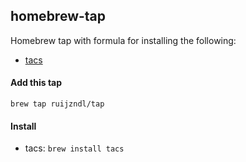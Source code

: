 ## homebrew-tap
Homebrew tap with formula for installing the following:

- [tacs](https://github.com/ruijzndl/tacs)


#### Add this tap
`brew tap ruijzndl/tap`


#### Install
- tacs: `brew install tacs`
